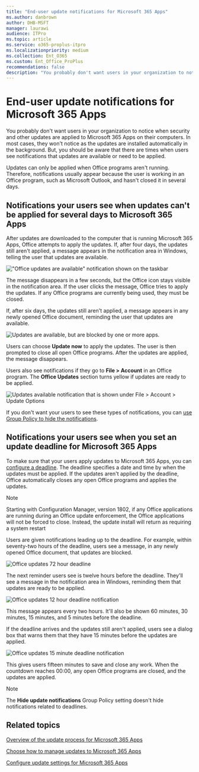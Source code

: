 ```yaml
---
title: "End-user update notifications for Microsoft 365 Apps"
ms.author: danbrown
author: DHB-MSFT
manager: laurawi
audience: ITPro
ms.topic: article
ms.service: o365-proplus-itpro
ms.localizationpriority: medium
ms.collection: Ent_O365
ms.custom: Ent_Office_ProPlus
recommendations: false
description: "You probably don't want users in your organization to notice when security and other updates are applied to Microsoft 365 Apps on their computers. In most cases, they won't notice as the updates are installed automatically in the background. But, you should be aware that there are times when users see notifications that updates are available or need to be applied."
---
```


# End-user update notifications for Microsoft 365 Apps

You probably don't want users in your organization to notice when security and other updates are applied to Microsoft 365 Apps on their computers. In most cases, they won't notice as the updates are installed automatically in the background. But, you should be aware that there are times when users see notifications that updates are available or need to be applied.
  
Updates can only be applied when Office programs aren't running. Therefore, notifications usually appear because the user is working in an Office program, such as Microsoft Outlook, and hasn't closed it in several days.
  
## Notifications your users see when updates can't be applied for several days to Microsoft 365 Apps
<a name="Days"> </a>

After updates are downloaded to the computer that is running Microsoft 365 Apps, Office attempts to apply the updates. If, after four days, the updates still aren't applied, a message appears in the notification area in Windows, telling the user that updates are available.
  
!["Office updates are available" notification shown on the taskbar](images/a5ed310f-432c-49de-a810-38962b552531.jpg)
  
The message disappears in a few seconds, but the Office icon stays visible in the notification area. If the user clicks the message, Office tries to apply the updates. If any Office programs are currently being used, they must be closed.
  
If, after six days, the updates still aren't applied, a message appears in any newly opened Office document, reminding the user that updates are available.
  
![Updates are available, but are blocked by one or more apps.](images/93bc2d5b-4955-4369-bf3b-5beb0b3ff705.jpg)
  
Users can choose **Update now** to apply the updates. The user is then prompted to close all open Office programs. After the updates are applied, the message disappears.
  
Users also see notifications if they go to **File > Account** in an Office program. The **Office Updates** section turns yellow if updates are ready to be applied.
  
![Updates available notification that is shown under File > Account > Update Options](images/574a065f-f666-481f-b2f7-5cc56d7c97f9.jpg)
  
If you don't want your users to see these types of notifications, you can [use Group Policy to hide the notifications](configure-update-settings-microsoft-365-apps.md).
  
## Notifications your users see when you set an update deadline for Microsoft 365 Apps
<a name="Deadline"> </a>

To make sure that your users apply updates to Microsoft 365 Apps, you can [configure a deadline](configure-update-settings-microsoft-365-apps.md). The deadline specifies a date and time by when the updates must be applied. If the updates aren't applied by the deadline, Office automatically closes any open Office programs and applies the updates.

> [!NOTE]
> Starting with Configuration Manager, version 1802, if any Office applications are running during an Office update enforcement, the Office applications will not be forced to close. Instead, the update install will return as requiring a system restart 

Users are given notifications leading up to the deadline. For example, within seventy-two hours of the deadline, users see a message, in any newly opened Office document, that updates are blocked.
  
![Office updates 72 hour deadline](images/f69d4bed-ab4d-43ac-ae5d-01ac31653cb9.jpg)
  
The next reminder users see is twelve hours before the deadline. They'll see a message in the notification area in Windows, reminding them that updates are ready to be applied.
  
![Office updates 12 hour deadline notification](images/6c315397-3f15-4c9f-86b1-5132c28dbc7e.jpg)
  
This message appears every two hours. It'll also be shown 60 minutes, 30 minutes, 15 minutes, and 5 minutes before the deadline.
  
If the deadline arrives and the updates still aren't applied, users see a dialog box that warns them that they have 15 minutes before the updates are applied.
  
![Office updates 15 minute deadline notification](images/1016ec10-5e8a-4280-896a-4e1026304a63.jpg)
  
This gives users fifteen minutes to save and close any work. When the countdown reaches 00:00, any open Office programs are closed, and the updates are applied.
  
> [!NOTE]
> The **Hide update notifications** Group Policy setting doesn't hide notifications related to deadlines.
  
## Related topics
[Overview of the update process for Microsoft 365 Apps](overview-update-process-microsoft-365-apps.md)
  
[Choose how to manage updates to Microsoft 365 Apps](choose-how-manage-updates-microsoft-365-apps.md)
  
[Configure update settings for Microsoft 365 Apps](configure-update-settings-microsoft-365-apps.md)

